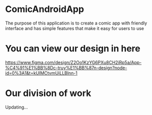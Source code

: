 # ComicAndroidApp
The purpose of this application is to create a comic app with friendly interface and has simple features that make it easy for users to use

# You can view our design in here
https://www.figma.com/design/Z2Oo1KzYG6PXu8CH2iRp5a/App-%C4%91%E1%BB%8Dc-truy%E1%BB%87n-design?node-id=0%3A1&t=kUIMCtvmUiLLBlnn-1

# Our division of work
Updating...